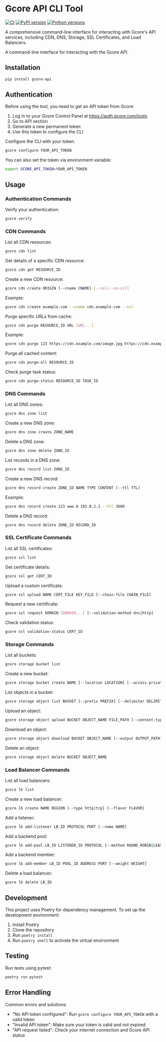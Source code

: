 # Gcore API CLI Tool

[![CI](https://github.com/mystery000/gcore-api/actions/workflows/ci.yml/badge.svg)](https://github.com/mystery000/gcore-api/actions/workflows/ci.yml)
[![PyPI version](https://badge.fury.io/py/gcore-api.svg)](https://badge.fury.io/py/gcore-api)
[![Python versions](https://img.shields.io/pypi/pyversions/gcore-api.svg)](https://pypi.org/project/gcore-api/)

A comprehensive command-line interface for interacting with Gcore's API services, including CDN, DNS, Storage, SSL Certificates, and Load Balancers.

A command-line interface for interacting with the Gcore API.

## Installation

```bash
pip install gcore-api
```

## Authentication

Before using the tool, you need to get an API token from Gcore:

1. Log in to your Gcore Control Panel at https://auth.gcore.com/login
2. Go to API section
3. Generate a new permanent token
4. Use this token to configure the CLI

Configure the CLI with your token:

```bash
gcore configure YOUR_API_TOKEN
```

You can also set the token via environment variable:

```bash
export GCORE_API_TOKEN=YOUR_API_TOKEN
```

## Usage

### Authentication Commands

Verify your authentication:
```bash
gcore verify
```

### CDN Commands

List all CDN resources:
```bash
gcore cdn list
```

Get details of a specific CDN resource:
```bash
gcore cdn get RESOURCE_ID
```

Create a new CDN resource:
```bash
gcore cdn create ORIGIN [--cname CNAME] [--ssl/--no-ssl]
```

Example:
```bash
gcore cdn create example.com --cname cdn.example.com --ssl
```

Purge specific URLs from cache:
```bash
gcore cdn purge RESOURCE_ID URL [URL...]
```

Example:
```bash
gcore cdn purge 123 https://cdn.example.com/image.jpg https://cdn.example.com/style.css
```

Purge all cached content:
```bash
gcore cdn purge-all RESOURCE_ID
```

Check purge task status:
```bash
gcore cdn purge-status RESOURCE_ID TASK_ID
```

### DNS Commands

List all DNS zones:
```bash
gcore dns zone list
```

Create a new DNS zone:
```bash
gcore dns zone create ZONE_NAME
```

Delete a DNS zone:
```bash
gcore dns zone delete ZONE_ID
```

List records in a DNS zone:
```bash
gcore dns record list ZONE_ID
```

Create a new DNS record:
```bash
gcore dns record create ZONE_ID NAME TYPE CONTENT [--ttl TTL]
```

Example:
```bash
gcore dns record create 123 www A 192.0.2.1 --ttl 3600
```

Delete a DNS record:
```bash
gcore dns record delete ZONE_ID RECORD_ID
```

### SSL Certificate Commands

List all SSL certificates:
```bash
gcore ssl list
```

Get certificate details:
```bash
gcore ssl get CERT_ID
```

Upload a custom certificate:
```bash
gcore ssl upload NAME CERT_FILE KEY_FILE [--chain-file CHAIN_FILE]
```

Request a new certificate:
```bash
gcore ssl request DOMAIN [DOMAIN...] [--validation-method dns|http]
```

Check validation status:
```bash
gcore ssl validation-status CERT_ID
```

### Storage Commands

List all buckets:
```bash
gcore storage bucket list
```

Create a new bucket:
```bash
gcore storage bucket create NAME [--location LOCATION] [--access private|public-read]
```

List objects in a bucket:
```bash
gcore storage object list BUCKET [--prefix PREFIX] [--delimiter DELIMITER]
```

Upload an object:
```bash
gcore storage object upload BUCKET OBJECT_NAME FILE_PATH [--content-type TYPE]
```

Download an object:
```bash
gcore storage object download BUCKET OBJECT_NAME [--output OUTPUT_PATH]
```

Delete an object:
```bash
gcore storage object delete BUCKET OBJECT_NAME
```

### Load Balancer Commands

List all load balancers:
```bash
gcore lb list
```

Create a new load balancer:
```bash
gcore lb create NAME REGION [--type http|tcp] [--flavor FLAVOR]
```

Add a listener:
```bash
gcore lb add-listener LB_ID PROTOCOL PORT [--name NAME]
```

Add a backend pool:
```bash
gcore lb add-pool LB_ID LISTENER_ID PROTOCOL [--method ROUND_ROBIN|LEAST_CONNECTIONS] [--name NAME]
```

Add a backend member:
```bash
gcore lb add-member LB_ID POOL_ID ADDRESS PORT [--weight WEIGHT]
```

Delete a load balancer:
```bash
gcore lb delete LB_ID
```

## Development

This project uses Poetry for dependency management. To set up the development environment:

1. Install Poetry
2. Clone the repository
3. Run `poetry install`
4. Run `poetry shell` to activate the virtual environment

## Testing

Run tests using pytest:

```bash
poetry run pytest
```

## Error Handling

Common errors and solutions:

- "No API token configured": Run `gcore configure YOUR_API_TOKEN` with a valid token
- "Invalid API token": Make sure your token is valid and not expired
- "API request failed": Check your internet connection and Gcore API status
